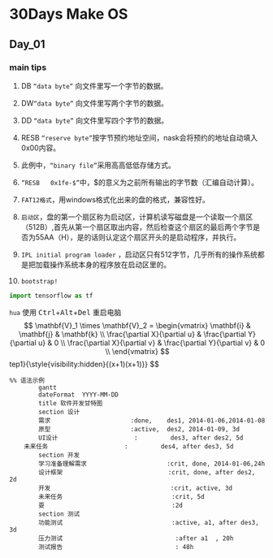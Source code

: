 # 30Days Make OS
## Day_01
### main tips
1. DB `“data byte”` 向文件里写一个字节的数据。

2. DW`“data byte”` 向文件里写两个字节的数据。

3. DD `“data byte”` 向文件里写四个字节的数据。

4. RESB `“reserve byte”`按字节预约地址空间，nask会将预约的地址自动填入0x00内容。

5. 此例中，`“binary file”`采用高高低低存储方式。

6. `“RESB	0x1fe-$”`中，$的意义为之前所有输出的字节数（汇编自动计算）。

7. `FAT12格式`，用windows格式化出来的盘的格式，兼容性好。

8. `启动区`，盘的第一个扇区称为启动区，计算机读写磁盘是一个读取一个扇区（512B）,首先从第一个扇区取出内容，然后检查这个扇区的最后两个字节是否为55AA（H），是的话则认定这个扇区开头的是启动程序，并执行。

9. `IPL initial program loader` ，启动区只有512字节，几乎所有的操作系统都是把加载操作系统本身的程序放在启动区里的。
10. `bootstrap!`

```python
import tensorflow as tf
```

`hua`
使用 <kbd>Ctrl</kbd>+<kbd>Alt</kbd>+<kbd>Del</kbd> 重启电脑
$$
\mathbf{V}_1 \times \mathbf{V}_2 =  \begin{vmatrix} 
\mathbf{i} & \mathbf{j} & \mathbf{k} \\
\frac{\partial X}{\partial u} &  \frac{\partial Y}{\partial u} & 0 \\
\frac{\partial X}{\partial v} &  \frac{\partial Y}{\partial v} & 0 \\
\end{vmatrix}
$$tep1}{\style{visibility:hidden}{(x+1)(x+1)}}
$$
```mermaid
%% 语法示例
        gantt
        dateFormat  YYYY-MM-DD
        title 软件开发甘特图
        section 设计
        需求                      :done,    des1, 2014-01-06,2014-01-08
        原型                      :active,  des2, 2014-01-09, 3d
        UI设计                     :         des3, after des2, 5d
    未来任务                     :         des4, after des3, 5d
        section 开发
        学习准备理解需求                      :crit, done, 2014-01-06,24h
        设计框架                             :crit, done, after des2, 2d
        开发                                 :crit, active, 3d
        未来任务                              :crit, 5d
        耍                                   :2d
        section 测试
        功能测试                              :active, a1, after des3, 3d
        压力测试                               :after a1  , 20h
        测试报告                               : 48h
```